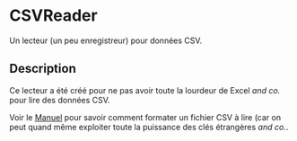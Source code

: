 # CSVReader

Un lecteur (un peu enregistreur) pour données CSV.

## Description

Ce lecteur a été créé pour ne pas avoir toute la lourdeur de Excel *and co.* pour lire des données CSV.

Voir le [Manuel](Manuel/Manuel.md) pour savoir comment formater un fichier CSV à lire (car on peut quand même exploiter toute la puissance des clés étrangères *and co.*.

